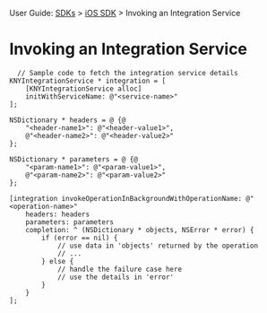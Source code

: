                              

User Guide: [SDKs](../Foundry_SDKs.md) > [iOS SDK](Installing.md) > Invoking an Integration Service

Invoking an Integration Service
===============================

```
  // Sample code to fetch the integration service details
KNYIntegrationService * integration = [
    [KNYIntegrationService alloc]
    initWithServiceName: @"<service-name>"
];

NSDictionary * headers = @ {@
    "<header-name1>": @"<header-value1>",
    @"<header-name2>": @"<header-value2>"
};

NSDictionary * parameters = @ {@
    "<param-name1>": @"<param-value1>",
    @"<param-name2>": @"<param-value2>"
};

[integration invokeOperationInBackgroundWithOperationName: @"<operation-name>"
    headers: headers
    parameters: parameters
    completion: ^ (NSDictionary * objects, NSError * error) {
        if (error == nil) {
            // use data in 'objects' returned by the operation
            // ...
        } else {
            // handle the failure case here
            // use the details in 'error'
        }
    }
];
```

